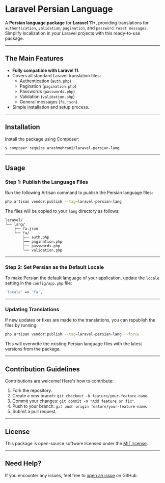 # Laravel Persian Language

A **Persian language package** for **Laravel 11+**, providing translations for `authentication`, `validation`, `pagination`, and `password reset messages`. Simplify localization in your Laravel projects with this ready-to-use package.

---

## The Main Features

- **Fully compatible with Laravel 11.**
- Covers all standard Laravel translation files:
  - Authentication (`auth.php`)
  - Pagination (`pagination.php`)
  - Passwords (`passwords.php`)
  - Validation (`validation.php`)
  - General messages (`fa.json`)
- Simple installation and setup process.

---

## Installation

Install the package using Composer:

```bash
$ composer require arashmehrani/laravel-persian-lang
```

---

## Usage

### Step 1: Publish the Language Files

Run the following Artisan command to publish the Persian language files:

```bash
php artisan vendor:publish --tag=laravel-persian-lang
```

The files will be copied to your `lang` directory as follows:

```text
laravel/
└── lang/
    ├── fa.json
    └── fa/
        ├── auth.php
        ├── pagination.php
        ├── passwords.php
        └── validation.php
```

---

### Step 2: Set Persian as the Default Locale

To make Persian the default language of your application, update the `locale` setting in the `config/app.php` file:

```php
'locale' => 'fa',
```

---

### Updating Translations

If new updates or fixes are made to the translations, you can republish the files by running:

```bash
php artisan vendor:publish --tag=laravel-persian-lang --force
```

This will overwrite the existing Persian language files with the latest versions from the package.

---

## Contribution Guidelines

Contributions are welcome! Here's how to contribute:

1. Fork the repository.
2. Create a new branch: `git checkout -b feature/your-feature-name`.
3. Commit your changes: `git commit -m "Add feature or fix"`.
4. Push to your branch: `git push origin feature/your-feature-name`.
5. Submit a pull request.

---

## License

This package is open-source software licensed under the [MIT license](LICENSE).

---

## Need Help?

If you encounter any issues, feel free to [open an issue](https://github.com/arashmehrani/laravel-persian-lang) on GitHub.
